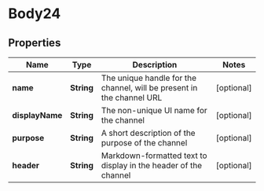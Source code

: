 
# Body24

## Properties
Name | Type | Description | Notes
------------ | ------------- | ------------- | -------------
**name** | **String** | The unique handle for the channel, will be present in the channel URL |  [optional]
**displayName** | **String** | The non-unique UI name for the channel |  [optional]
**purpose** | **String** | A short description of the purpose of the channel |  [optional]
**header** | **String** | Markdown-formatted text to display in the header of the channel |  [optional]



